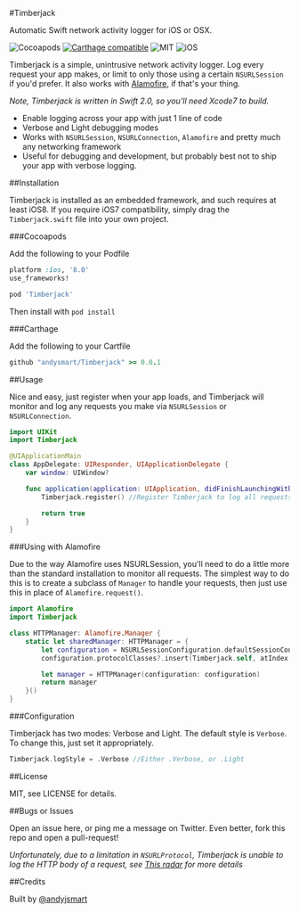 #Timberjack

Automatic Swift network activity logger for iOS or OSX.

![Cocoapods](https://img.shields.io/cocoapods/v/Timberjack.svg?style=plain) [![Carthage compatible](https://img.shields.io/badge/Carthage-compatible-4BC51D.svg?style=flat)](https://github.com/Carthage/Carthage) ![MIT](https://img.shields.io/cocoapods/l/Timberjack.svg?style=flat) ![iOS](https://img.shields.io/cocoapods/p/Timberjack.svg?style=flat)

Timberjack is a simple, unintrusive network activity logger. Log every request your app makes, or limit to only those using a certain `NSURLSession` if you'd prefer. It also works with [Alamofire](https://github.com/Alamofire/Alamofire), if that's your thing.

*Note, Timberjack is written in Swift 2.0, so you'll need Xcode7 to build.*

- Enable logging across your app with just 1 line of code
- Verbose and Light debugging modes
- Works with `NSURLSession`, `NSURLConnection`, `Alamofire` and pretty much any networking framework
- Useful for debugging and development, but probably best not to ship your app with verbose logging.

##Installation

Timberjack is installed as an embedded framework, and such requires at least iOS8. If you require iOS7 compatibility, simply drag the `Timberjack.swift` file into your own project.

###Cocoapods

Add the following to your Podfile

````ruby
platform :ios, '8.0'
use_frameworks!

pod 'Timberjack'

````

Then install with `pod install`

###Carthage

Add the following to your Cartfile

````ruby
github "andysmart/Timberjack" >= 0.0.1
````

##Usage

Nice and easy, just register when your app loads, and Timberjack will monitor and log any requests you make via `NSURLSession` or `NSURLConnection`.

````swift
import UIKit
import Timberjack

@UIApplicationMain
class AppDelegate: UIResponder, UIApplicationDelegate {
    var window: UIWindow?

    func application(application: UIApplication, didFinishLaunchingWithOptions launchOptions: [NSObject: AnyObject]?) -> Bool {
        Timberjack.register() //Register Timberjack to log all requests

        return true
    }
}
````

###Using with Alamofire

Due to the way Alamofire uses NSURLSession, you'll need to do a little more than the standard installation to monitor all requests. The simplest way to do this is to create a subclass of `Manager` to handle your requests, then just use this in place of `Alamofire.request()`.

````swift
import Alamofire
import Timberjack

class HTTPManager: Alamofire.Manager {
    static let sharedManager: HTTPManager = {
        let configuration = NSURLSessionConfiguration.defaultSessionConfiguration()
        configuration.protocolClasses?.insert(Timberjack.self, atIndex: 0)

        let manager = HTTPManager(configuration: configuration)
        return manager
    }()
}
````

###Configuration

Timberjack has two modes: Verbose and Light. The default style is `Verbose`. To change this, just set it appropriately.

````swift
Timberjack.logStyle = .Verbose //Either .Verbose, or .Light
````

##License

MIT, see LICENSE for details.

##Bugs or Issues

Open an issue here, or ping me a message on Twitter. Even better, fork this repo and open a pull-request!

*Unfortunately, due to a limitation in `NSURLProtocol`, Timberjack is unable to log the HTTP body of a request, see [This radar](http://openradar.appspot.com/15993891) for more details*

##Credits

Built by [@andyjsmart](https://twitter.com/andyjsmart)
